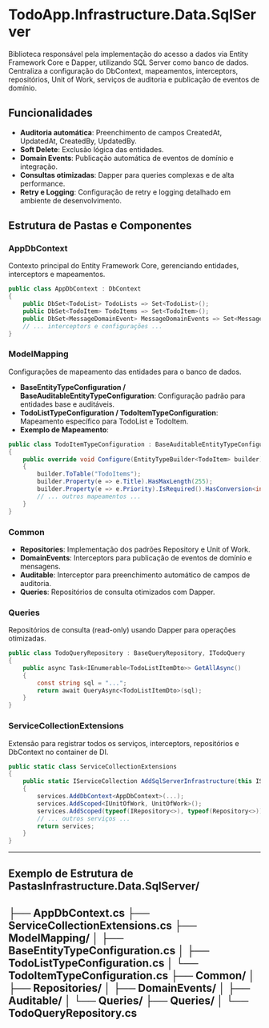 # TodoApp.Infrastructure.Data.SqlServer

Biblioteca responsável pela implementação do acesso a dados via Entity Framework Core e Dapper, utilizando SQL Server como banco de dados.
Centraliza a configuração do DbContext, mapeamentos, interceptors, repositórios, Unit of Work, serviços de auditoria e publicação de eventos de domínio.

## Funcionalidades      
- **Auditoria automática**: Preenchimento de campos CreatedAt, UpdatedAt, CreatedBy, UpdatedBy.
- **Soft Delete**: Exclusão lógica das entidades.
- **Domain Events**: Publicação automática de eventos de domínio e integração.
- **Consultas otimizadas**: Dapper para queries complexas e de alta performance.
- **Retry e Logging**: Configuração de retry e logging detalhado em ambiente de desenvolvimento.

## Estrutura de Pastas e Componentes

### AppDbContext
Contexto principal do Entity Framework Core, gerenciando entidades, interceptors e mapeamentos.
```csharp  
public class AppDbContext : DbContext
{
    public DbSet<TodoList> TodoLists => Set<TodoList>();
    public DbSet<TodoItem> TodoItems => Set<TodoItem>();
    public DbSet<MessageDomainEvent> MessageDomainEvents => Set<MessageDomainEvent>();
    // ... interceptors e configurações ...
}
```

### ModelMapping
Configurações de mapeamento das entidades para o banco de dados.
- **BaseEntityTypeConfiguration / BaseAuditableEntityTypeConfiguration**: Configuração padrão para entidades base e auditáveis.
- **TodoListTypeConfiguration / TodoItemTypeConfiguration**: Mapeamento específico para TodoList e TodoItem.
- **Exemplo de Mapeamento**:
```csharp   
public class TodoItemTypeConfiguration : BaseAuditableEntityTypeConfiguration<TodoItem>
{
    public override void Configure(EntityTypeBuilder<TodoItem> builder)
    {
        builder.ToTable("TodoItems");
        builder.Property(e => e.Title).HasMaxLength(255);
        builder.Property(e => e.Priority).IsRequired().HasConversion<int>();
        // ... outros mapeamentos ...
    }
}
```
### Common
- **Repositories**: Implementação dos padrões Repository e Unit of Work.
- **DomainEvents**: Interceptors para publicação de eventos de domínio e mensagens.
- **Auditable**: Interceptor para preenchimento automático de campos de auditoria.
- **Queries**: Repositórios de consulta otimizados com Dapper.

### Queries
Repositórios de consulta (read-only) usando Dapper para operações otimizadas.

```csharp 
public class TodoQueryRepository : BaseQueryRepository, ITodoQuery
{
    public async Task<IEnumerable<TodoListItemDto>> GetAllAsync()
    {
        const string sql = "...";
        return await QueryAsync<TodoListItemDto>(sql);
    }
}
```

### ServiceCollectionExtensions
Extensão para registrar todos os serviços, interceptors, repositórios e DbContext no container de DI.
```csharp 
public static class ServiceCollectionExtensions
{
    public static IServiceCollection AddSqlServerInfrastructure(this IServiceCollection services, string connectionString)
    {
        services.AddDbContext<AppDbContext>(...);
        services.AddScoped<IUnitOfWork, UnitOfWork>();
        services.AddScoped(typeof(IRepository<>), typeof(Repository<>));
        // ... outros serviços ...
        return services;
    }
}
```
---

## Exemplo de Estrutura de PastasInfrastructure.Data.SqlServer/
├── AppDbContext.cs
├── ServiceCollectionExtensions.cs
├── ModelMapping/
│   ├── BaseEntityTypeConfiguration.cs
│   ├── TodoListTypeConfiguration.cs
│   └── TodoItemTypeConfiguration.cs
├── Common/
│   ├── Repositories/
│   ├── DomainEvents/
│   ├── Auditable/
│   └── Queries/
├── Queries/
│   └── TodoQueryRepository.cs
---

